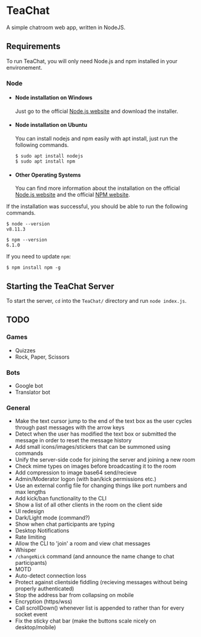 # TeaChat
A simple chatroom web app, written in NodeJS.

## Requirements

To run TeaChat, you will only need Node.js and npm installed in your environement.

### Node
- #### Node installation on Windows

  Just go to the official [Node.js website](https://nodejs.org/) and download the installer.

- #### Node installation on Ubuntu

  You can install nodejs and npm easily with apt install, just run the following commands.

      $ sudo apt install nodejs
      $ sudo apt install npm

- #### Other Operating Systems
  You can find more information about the installation on the official [Node.js website](https://nodejs.org/) and the official [NPM website](https://npmjs.org/).

If the installation was successful, you should be able to run the following commands.

    $ node --version
    v8.11.3

    $ npm --version
    6.1.0

If you need to update `npm`:

    $ npm install npm -g

## Starting the TeaChat Server
To start the server, `cd` into the `TeaChat/` directory and run `node index.js`.

## TODO

### Games
- Quizzes
- Rock, Paper, Scissors
### Bots
- Google bot
- Translator bot
### General
- Make the text cursor jump to the end of the text box as the user cycles through past messages with the arrow keys
- Detect when the user has modified the text box or submitted the message in order to reset the message history
- Add small icons/images/stickers that can be summoned using commands
- Unify the server-side code for joining the server and joining a new room
- Check mime types on images before broadcasting it to the room
- Add compression to image base64 send/recieve
- Admin/Moderator logon (with ban/kick permissions etc.)
- Use an external config file for changing things like port numbers and max lengths
- Add kick/ban functionality to the CLI
- Show a list of all other clients in the room on the client side
- UI redesign
- Dark/Light mode (command?)
- Show when chat participants are typing
- Desktop Notifications
- Rate limiting
- Allow the CLI to 'join' a room and view chat messages
- Whisper
- `/changeNick` command (and announce the name change to chat participants)
- MOTD
- Auto-detect connection loss
- Protect against clientside fiddling (recieving messages without being properly authenticated)
- Stop the address bar from collapsing on mobile
- Encryption (https/wss)
- Call scrollDown() whenever list is appended to rather than for every socket event
- Fix the sticky chat bar (make the buttons scale nicely on desktop/mobile)